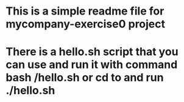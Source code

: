 # This is a simple readme file for mycompany-exercise0 project

# There is a hello.sh script that you can use and run it with command bash <path>/hello.sh or cd to <path> and run ./hello.sh
